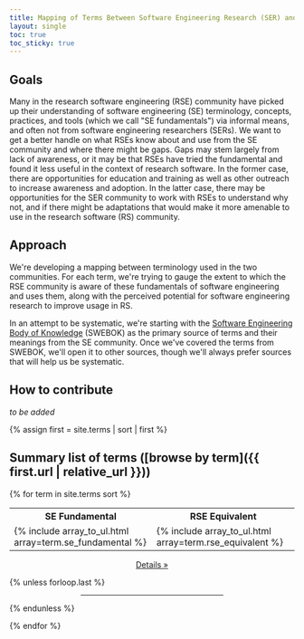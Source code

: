 ```yaml
---
title: Mapping of Terms Between Software Engineering Research (SER) and Research Software Engineering (RSE)
layout: single
toc: true
toc_sticky: true
---
```


## Goals

Many in the research software engineering (RSE) community have picked up their understanding of software engineering (SE) terminology, concepts, practices, and tools (which we call "SE fundamentals") via informal means, and often not from software engineering researchers (SERs).  We want to get a better handle on what RSEs know about and use from the SE community and where there might be gaps.  Gaps may stem largely from lack of awareness, or it may be that RSEs have tried the fundamental and found it less useful in the context of research software.  In the former case, there are opportunities for education and training as well as other outreach to increase awareness and adoption. In the latter case, there may be opportunities for the SER community to work with RSEs to understand why not, and if there might be adaptations that would make it more amenable to use in the research software (RS) community.

## Approach

We're developing a mapping between terminology used in the two communities.  For each term, we're trying to gauge the extent to which the RSE community is aware of these fundamentals of software engineering and uses them, along with the perceived potential for software engineering research to improve usage in RS.

In an attempt to be systematic, we're starting with the [Software Engineering Body of Knowledge](https://www.computer.org/education/bodies-of-knowledge/software-engineering) (SWEBOK) as the primary source of terms and their meanings from the SE community.  Once we've covered the terms from SWEBOK, we'll open it to other sources, though we'll always prefer sources that will help us be systematic.

## How to contribute

*to be added*

{% assign first = site.terms | sort | first %}
## Summary list of terms ([browse by term]({{ first.url | relative_url }}))

{% for term in site.terms sort %}
<section style="margin-top:1em;width:100%">
<table style="width:100%">
    <tr>
        <th style="width:50%">SE Fundamental</th><th style="width:50%">RSE Equivalent</th>
    </tr>
    <tr>
        <td>{% include array_to_ul.html array=term.se_fundamental %}</td><td>{% include array_to_ul.html array=term.rse_equivalent %}</td>
    </tr>
</table>

<p align="center">
<a class="btn btn--primary btn--small" href="{{ term.url | relative_url }}">Details »</a>
</p>

{% unless forloop.last %}
  <hr style="width:50%; margin-left:auto; margin-right:auto; margin-top: 1em">
{% endunless %}

</section>

{% endfor %}